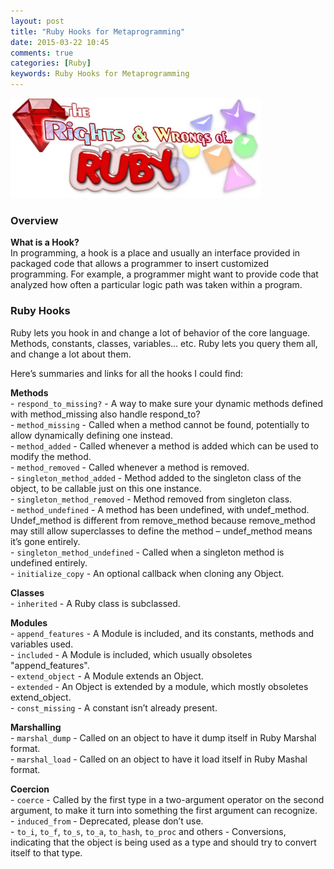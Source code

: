 ```yaml
---
layout: post
title: "Ruby Hooks for Metaprogramming"
date: 2015-03-22 10:45
comments: true
categories: [Ruby]
keywords: Ruby Hooks for Metaprogramming
---
```


<p>
  <img src="/images/rights_and_wrongsof_ruby.jpg" width="400" alt="Ruby Hooks for Metaprogramming" />
</p>


<h3>
  Overview
</h3>

<p>
  <strong>What is a Hook?</strong><br/>
   In programming, a hook is a place and usually an interface provided in packaged code that allows a programmer to insert customized programming. For example, a programmer might want to provide code that analyzed how often a particular logic path was taken within a program.
</p>

<h3>
  Ruby Hooks
</h3>

<p>
  Ruby lets you hook in and change a lot of behavior of the core language. Methods, constants, classes, variables… etc. Ruby lets you query them all, and change a lot about them.
</p>

<p>
  Here’s summaries and links for all the hooks I could find:
</p>

<p>
  <strong>Methods</strong><br/>
  - <code>respond_to_missing?</code> - A way to make sure your dynamic methods defined with method_missing also handle respond_to?<br/>
  - <code>method_missing</code> - Called when a method cannot be found, potentially to allow dynamically defining one instead.<br/>
  - <code>method_added</code> - Called whenever a method is added which can be used to modify the method.<br/>
  - <code>method_removed</code> - Called whenever a method is removed.<br/>
  - <code>singleton_method_added</code> - Method added to the singleton class of the object, to be callable just on this one instance.<br/>
  - <code>singleton_method_removed</code> - Method removed from singleton class.<br/>
  - <code>method_undefined</code> - A method has been undefined, with undef_method. Undef_method is different from remove_method because remove_method may still allow superclasses to define the method – undef_method means it’s gone entirely.<br/>
  - <code>singleton_method_undefined</code> - Called when a singleton method is undefined entirely.<br/>
  - <code>initialize_copy</code> - An optional callback when cloning any Object.
</p>

<p>
  <strong>Classes</strong><br/>
  - <code>inherited</code> - A Ruby class is subclassed.
</p>

<p>
  <strong>Modules</strong><br/>
  - <code>append_features</code> - A Module is included, and its constants, methods and variables used.<br/>
  - <code>included</code> - A Module is included, which usually obsoletes "append_features".<br/>
  - <code>extend_object</code> - A Module extends an Object.<br/>
  - <code>extended</code> - An Object is extended by a module, which mostly obsoletes extend_object.<br/>
  - <code>const_missing</code> - A constant isn’t already present.
</p>

<p>
  <strong>Marshalling</strong><br/>
  - <code>marshal_dump</code> - Called on an object to have it dump itself in Ruby Marshal format.<br/>
  - <code>marshal_load</code> - Called on an object to have it load itself in Ruby Mashal format.
</p>

<p>
  <strong>Coercion</strong><br/>
  - <code>coerce</code> - Called by the first type in a two-argument operator on the second argument, to make it turn into something the first argument can recognize.<br/>
  - <code>induced_from</code> - Deprecated, please don’t use.<br/>
  - <code>to_i</code>, <code>to_f</code>, <code>to_s</code>, <code>to_a</code>, <code>to_hash</code>, <code>to_proc</code> and others - Conversions, indicating that the object is being used as a type and should try to convert itself to that type.
</p>